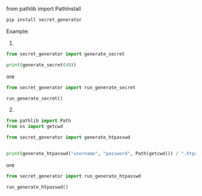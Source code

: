 from pathlib import PathInstall
```bash
pip install secret_generator
```

Example:

1) 
```python
from secret_generator import generate_secret

print(generate_secret(40))
``` 
ore
```python
from secret_generator import run_generate_secret

run_generate_secret()
```
2) 
```python
from pathlib import Path
from os import getcwd

from secret_generator import generate_htpasswd


print(generate_htpasswd("username", "password", Path(getcwd()) / ".htpasswd"))
``` 
ore
```python
from secret_generator import run_generate_htpasswd

run_generate_htpasswd()
```
